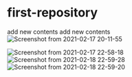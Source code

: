 # first-repository
add new contents
add new contents
![Screenshot from 2021-02-17 20-11-55](https://user-images.githubusercontent.com/60597598/108196571-983d0d80-715c-11eb-9e68-0b126ef12d73.png)

![Screenshot from 2021-02-17 22-58-18](https://user-images.githubusercontent.com/60597598/108214655-c1b56380-7173-11eb-8946-1aa7623f6dce.png)
![Screenshot from 2021-02-18 22-59-28](https://user-images.githubusercontent.com/60597598/108368013-559f3200-723d-11eb-85e8-173b7be341ed.png)
![Screenshot from 2021-02-18 22-59-20](https://user-images.githubusercontent.com/60597598/108368196-83847680-723d-11eb-8d23-a7a8dddd148a.png)
